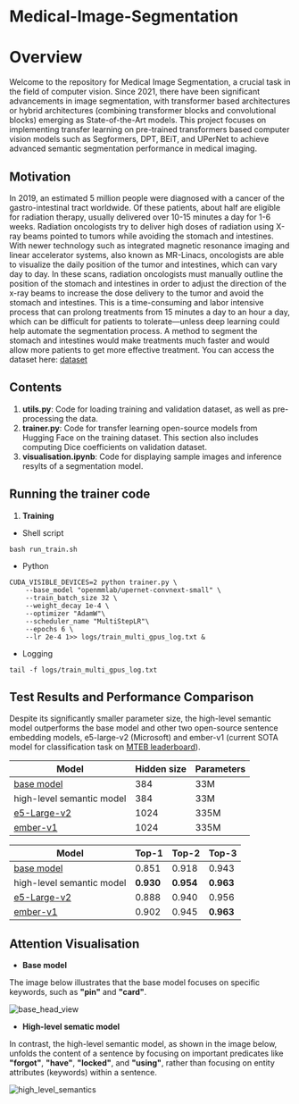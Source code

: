 # Medical-Image-Segmentation
# Overview
Welcome to the repository for Medical Image Segmentation, a crucial task in the field of computer vision. Since 2021, there have been significant advancements in image segmentation, with transformer based architectures or hybrid architectures (combining transformer blocks and convolutional blocks) emerging as State-of-the-Art models. This project focuses on implementing transfer learning on pre-trained transformers based computer vision models such as Segformers, DPT, BEiT, and UPerNet to achieve advanced semantic segmentation performance in medical imaging. 

## Motivation
In 2019, an estimated 5 million people were diagnosed with a cancer of the gastro-intestinal tract worldwide. Of these patients, about half are eligible for radiation therapy, usually delivered over 10-15 minutes a day for 1-6 weeks. Radiation oncologists try to deliver high doses of radiation using X-ray beams pointed to tumors while avoiding the stomach and intestines. With newer technology such as integrated magnetic resonance imaging and linear accelerator systems, also known as MR-Linacs, oncologists are able to visualize the daily position of the tumor and intestines, which can vary day to day. In these scans, radiation oncologists must manually outline the position of the stomach and intestines in order to adjust the direction of the x-ray beams to increase the dose delivery to the tumor and avoid the stomach and intestines. This is a time-consuming and labor intensive process that can prolong treatments from 15 minutes a day to an hour a day, which can be difficult for patients to tolerate—unless deep learning could help automate the segmentation process. A method to segment the stomach and intestines would make treatments much faster and would allow more patients to get more effective treatment. You can access the dataset here: [dataset](https://www.kaggle.com/competitions/uw-madison-gi-tract-image-segmentation/overview)

## Contents
1. **utils.py**: Code for loading training and validation dataset, as well as pre-processing the data.
2. **trainer.py**: Code for transfer learning open-source models from Hugging Face on the training dataset. This section also includes computing Dice coefficients on validation dataset.
3. **visualisation.ipynb**: Code for displaying sample images and inference resylts of a segmentation model.

## Running the trainer code
1. **Training**
   
- Shell script
```
bash run_train.sh
```

* Python
```
CUDA_VISIBLE_DEVICES=2 python trainer.py \
    --base_model "openmmlab/upernet-convnext-small" \
    --train_batch_size 32 \
    --weight_decay 1e-4 \
    --optimizer "AdamW"\
    --scheduler_name "MultiStepLR"\
    --epochs 6 \
    --lr 2e-4 1>> logs/train_multi_gpus_log.txt &
```

* Logging
```
tail -f logs/train_multi_gpus_log.txt
```

## Test Results and Performance Comparison
Despite its significantly smaller parameter size, the high-level semantic model outperforms the base model and other two open-source sentence embedding models, e5-large-v2 (Microsoft) and ember-v1 (current SOTA model for classification task on [MTEB leaderboard](https://huggingface.co/spaces/mteb/leaderboard)).

|Model|Hidden size|Parameters|
|---|---|---|
|[base model](https://huggingface.co/sentence-transformers/all-MiniLM-L12-v2)|384|33M|
|high-level semantic model|384|33M|
|[e5-Large-v2](https://huggingface.co/embaas/sentence-transformers-e5-large-v2)|1024|335M|
|[ember-v1](https://huggingface.co/llmrails/ember-v1)|1024|335M|

|Model|Top-1|Top-2|Top-3|
|---|---|---|---|
|[base model](https://huggingface.co/sentence-transformers/all-MiniLM-L12-v2)|0.851|0.918|0.943|
|high-level semantic model|**0.930**|**0.954**|**0.963**|
|[e5-Large-v2](https://huggingface.co/embaas/sentence-transformers-e5-large-v2)|0.888|0.940|0.956|
|[ember-v1](https://huggingface.co/llmrails/ember-v1)|0.902|0.945|**0.963**|

## Attention Visualisation

- **Base model**

The image below illustrates that the base model focuses on specific keywords, such as **"pin"** and **"card"**.
   
![base_head_view](https://github.com/JaeL17/high-level-semantics-embedding-model/assets/73643391/143ac834-ad9a-43d7-b0c2-d3bd15446279)


* **High-level sematic model**

In contrast, the high-level semantic model, as shown in the image below, unfolds the content of a sentence by focusing on important predicates like **"forgot"**, **"have"**, **"locked"**, and **"using"**, rather than focusing on entity attributes (keywords) within a sentence.

![high_level_semantics](https://github.com/JaeL17/high-level-semantics-embedding-model/assets/73643391/5e2cb81c-cbf0-4cc6-94db-fb82562964e7)
